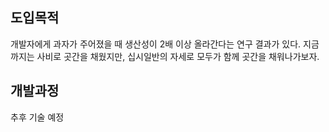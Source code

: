 ## 도입목적
개발자에게 과자가 주어졌을 때 생산성이 2배 이상 올라간다는 연구 결과가 있다.
지금까지는 사비로 곳간을 채웠지만, 십시일반의 자세로 모두가 함께 곳간을 채워나가보자.

## 개발과정
추후 기술 예정
